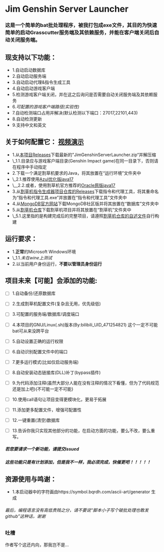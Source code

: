 # Jim Genshin Server Launcher
### 这是一个简单的bat批处理程序，被我打包成exe文件，其目的为快速简单的启动Grasscutter服务端及其依赖服务，并能在客户端关闭后自动关闭服务端。
## 现支持以下功能：
 - 1.自动启动数据库
 - 2.自动启动服务端
 - 3.自动启动代理&指令生成工具
 - 4.自动启动游戏客户端
 - 5.检测游戏客户端关闭，并在这之后询问是否需要自动关闭服务端及其依赖服务
 - 6.*可配置的游戏客户端路径(实验性)*
 - 7.自动检测端口占用并解决(默认检测以下端口：27017,22101,443)
 - 8.自动检测更新
 - 9.支持中文和英文
## 关于如何配置它： [视频演示](https://www.bilibili.com/video/BV1o4xfeSEq3)
 - 1.从[本项目Releases](https://github.com/Jimmy32767255/JimGenshinServerLauncher/releases)下载最新的”JimGenshinServerLauncher.zip“并解压缩
 - \\_1.1.目录应与游戏客户端目录(Genshin Impact game)在同一目录下，否则请在程序中手动指定
 - 2.下载一个满足割草机要求的Java，将其放置在“运行环境”文件夹中
 - \\_2.1.推荐使用[Azul优化版java17](https://www.azul.com/downloads/?version=java-17-lts&package=jdk#zulu)
 - \\__2.2.或者，使用割草机官方推荐的[Oracle原版java17](https://www.oracle.com/java/technologies/javase/jdk17-archive-downloads.html)
 - 3.从[割草机指令生成器项目仓库的Releases](https://github.com/jie65535/GrasscutterCommandGenerator/releases)下载指令和代理工具，将其重命名为“指令和代理工具.exe”并放置在“指令和代理工具”文件夹中
 - 4.从[MongoDB官方网站](https://www.mongodb.com/try/download/community)下载MongoDB社区版并将其放置在“数据库”文件夹中
 - 5.从[割草机仓库](https://github.com/Grasscutters/Grasscutter)下载割草机项目并将其放置在“割草机”文件夹中
 - \\_5.1.这里指的是构建完成后的完整项目，请遵照[割草机仓库的自述文件](https://github.com/Grasscutters/Grasscutter/blob/development/docs/README_zh-CN.md)自行构建
## 运行要求：
 - 1.**正常**的Microsoft Windows环境
 - \\_1.1.*未在wine上测试*
 - 2.以当前用户身份运行，**不要以管理员身份运行**
## 项目未来【可能】会添加的功能:
- [ ] 1.自动备份/还原数据库
- [ ] 2.生成割草机配置文件(复杂且无用，优先级低)
- [ ] 3.可配置的服务端/数据库/调度端口
- [ ] 4.本项目的GNU/Linux(.sh)版本(By:bilibili_UID_471254821) 这个一定不可能bat可从来没跨平台
- [ ] 5.自动设置正确的运行权限
- [ ] 6.自动识别配置文件中的端口
- [ ] 7.更多运行模式(比如仅启动服务端)
- [ ] 8.自动安装动态链接库(DLL)补丁(bypass插件)
- [ ] 9.为代码添加注释(虽然大部分人能在没有注释的情况下看懂，但为了代码规范还是加上吧){不可能一定不可能}
- [ ] 10.使用call语句让项目变得更模块化，更易于拓展
- [ ] 11.添加更多配置文件，增强可配置性
- [ ] 12.一键重置(清空)数据库


- [ ] 13.告诉你我只实现其他部分的功能，在启动方面的功能，要么不改，要么重写。
##### 若您要请求一个新功能，请提交issued
##### 这些功能只是有计划添加，但是我不一样，我必须完成，快催更吧！！！！！
## 资源使用与鸣谢：
 - 1.本启动器中的字符画由https://symbol.bqrdh.com/ascii-art/generator 生成
###### 最后，编程语言没有高低贵贱之分，请不要说“脚本小子写个破批处理也敢发github”这种话，谢谢



### 吐槽
作者写个这还内向，那我岂不是...

